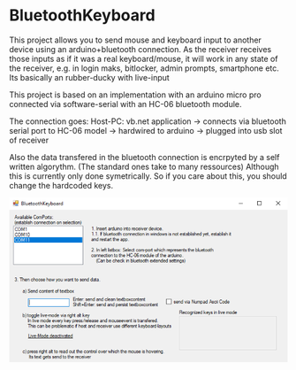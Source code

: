 # BluetoothKeyboard
This project allows you to send mouse and keyboard input to another device using an arduino+bluetooth connection.
As the receiver receives those inputs as if it was a real keyboard/mouse, it will work in any state of the receiver, e.g. in login maks, bitlocker, admin prompts, smartphone etc.
Its basically an rubber-ducky with live-input

This project is based on an implementation with an arduino micro pro connected via software-serial with an HC-06 bluetooth module.

The connection goes: Host-PC: vb.net application -> connects via bluetooth serial port to HC-06 model -> hardwired to arduino -> plugged into usb slot of receiver

Also the data transfered in the bluetooth connection is encrpyted by a self written algorythm. (The standard ones take to many ressources)
Although this is currently only done symetrically. So if you care about this, you should change the hardcoded keys.

![alt text](uiSample.png "App")